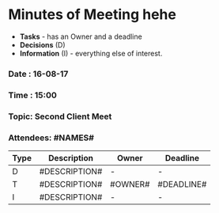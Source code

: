 # Minutes of Meeting hehe

* **Tasks** - has an Owner and a deadline
* **Decisions** (D)
* **Information** (I) - everything else of interest.
 
### Date : 16-08-17
### Time : 15:00
### Topic: Second Client Meet
### Attendees: #NAMES#

Type | Description | Owner | Deadline
---- | ---- | ---- | ----
D | #DESCRIPTION# | - | -
T | #DESCRIPTION# | #OWNER# | #DEADLINE#
I | #DESCRIPTION# | - | -

